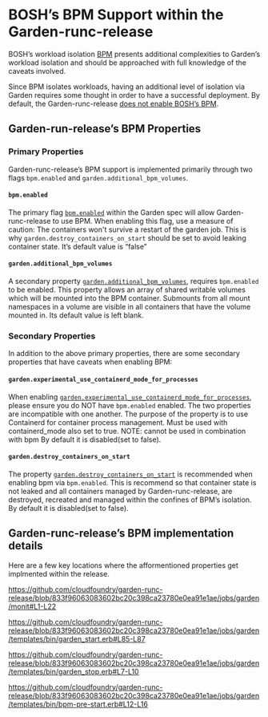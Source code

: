 # BOSH’s BPM Support within the Garden-runc-release
BOSH’s workload isolation [BPM](https://bosh.io/docs/bpm/bpm/) presents additional complexities to Garden’s workload isolation and should be approached with full knowledge of the caveats involved.

Since BPM isolates workloads, having an additional level of isolation via Garden requires some thought in order to have a successful deployment.  By default, the Garden-runc-release [does not enable BOSH’s BPM](https://github.com/cloudfoundry/garden-runc-release/blob/develop/jobs/garden/spec#L303-L305).

## Garden-run-release’s BPM Properties
### Primary Properties
Garden-runc-release’s BPM support is implemented primarily through two flags `bpm.enabled` and `garden.additional_bpm_volumes`.
#### `bpm.enabled`
The primary flag [`bpm.enabled`](https://github.com/cloudfoundry/garden-runc-release/blob/develop/jobs/garden/spec#L303-L305) within the Garden spec will allow Garden-runc-release to use BPM. When enabling this flag, use a measure of caution: The containers won't survive a restart of the garden job. This is why `garden.destroy_containers_on_start` should be set to avoid leaking container state.
It’s default value is “false”

#### `garden.additional_bpm_volumes` 
A secondary property [`garden.additional_bpm_volumes`](https://github.com/cloudfoundry/garden-runc-release/blob/develop/jobs/garden/spec#L157-L159), requires `bpm.enabled` to be enabled. This property allows an array of shared writable volumes which will be mounted into the BPM container. Submounts from all mount namespaces in a volume are visible in all containers that have the volume mounted in.
Its default value is left blank.


### Secondary Properties
In addition to the above primary properties, there are some secondary properties that have caveats when enabling BPM:
#### `garden.experimental_use_containerd_mode_for_processes`
When enabling [`garden.experimental_use_containerd_mode_for_processes`](https://github.com/cloudfoundry/garden-runc-release/blob/develop/jobs/garden/spec#L231-L233), please ensure you do NOT have `bpm.enabled` enabled. The two properties are incompatible with one another. The purpose of the property is to use Containerd for container process management. Must be used with containerd_mode also set to true. NOTE: cannot be used in combination with bpm
By default it is disabled(set to false).

#### `garden.destroy_containers_on_start`
The property [`garden.destroy_containers_on_start`](https://github.com/cloudfoundry/garden-runc-release/blob/develop/jobs/garden/spec#L181-L183) is recommended when enabling bpm via `bpm.enabled`. This is recommend so that container state is not leaked and all containers managed by Garden-runc-release, are destroyed, recreated and managed within the confines of BPM’s isolation. 
By default it is disabled(set to false).


## Garden-runc-release’s BPM implementation details
Here are a few key locations where the afformentioned properties get implmented within the release.

https://github.com/cloudfoundry/garden-runc-release/blob/833f96063083602bc20c398ca23780e0ea91e1ae/jobs/garden/monit#L1-L22

https://github.com/cloudfoundry/garden-runc-release/blob/833f96063083602bc20c398ca23780e0ea91e1ae/jobs/garden/templates/bin/garden_start.erb#L85-L87

https://github.com/cloudfoundry/garden-runc-release/blob/833f96063083602bc20c398ca23780e0ea91e1ae/jobs/garden/templates/bin/garden_stop.erb#L7-L10

https://github.com/cloudfoundry/garden-runc-release/blob/833f96063083602bc20c398ca23780e0ea91e1ae/jobs/garden/templates/bin/bpm-pre-start.erb#L12-L16

